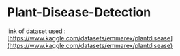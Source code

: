# Plant-Disease-Detection
link of dataset used : [https://www.kaggle.com/datasets/emmarex/plantdisease](https://www.kaggle.com/datasets/emmarex/plantdisease)
